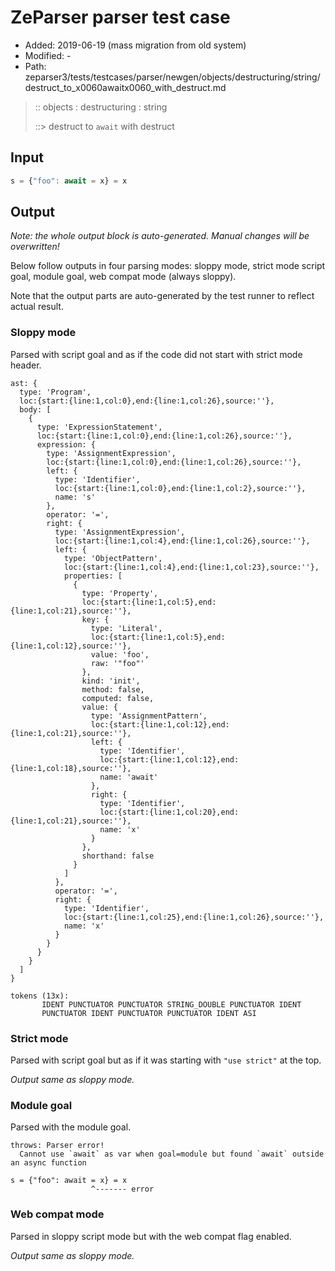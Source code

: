 # ZeParser parser test case

- Added: 2019-06-19 (mass migration from old system)
- Modified: -
- Path: zeparser3/tests/testcases/parser/newgen/objects/destructuring/string/destruct_to_x0060awaitx0060_with_destruct.md

> :: objects : destructuring : string
>
> ::> destruct to `await` with destruct

## Input

`````js
s = {"foo": await = x} = x
`````

## Output

_Note: the whole output block is auto-generated. Manual changes will be overwritten!_

Below follow outputs in four parsing modes: sloppy mode, strict mode script goal, module goal, web compat mode (always sloppy).

Note that the output parts are auto-generated by the test runner to reflect actual result.

### Sloppy mode

Parsed with script goal and as if the code did not start with strict mode header.

`````
ast: {
  type: 'Program',
  loc:{start:{line:1,col:0},end:{line:1,col:26},source:''},
  body: [
    {
      type: 'ExpressionStatement',
      loc:{start:{line:1,col:0},end:{line:1,col:26},source:''},
      expression: {
        type: 'AssignmentExpression',
        loc:{start:{line:1,col:0},end:{line:1,col:26},source:''},
        left: {
          type: 'Identifier',
          loc:{start:{line:1,col:0},end:{line:1,col:2},source:''},
          name: 's'
        },
        operator: '=',
        right: {
          type: 'AssignmentExpression',
          loc:{start:{line:1,col:4},end:{line:1,col:26},source:''},
          left: {
            type: 'ObjectPattern',
            loc:{start:{line:1,col:4},end:{line:1,col:23},source:''},
            properties: [
              {
                type: 'Property',
                loc:{start:{line:1,col:5},end:{line:1,col:21},source:''},
                key: {
                  type: 'Literal',
                  loc:{start:{line:1,col:5},end:{line:1,col:12},source:''},
                  value: 'foo',
                  raw: '"foo"'
                },
                kind: 'init',
                method: false,
                computed: false,
                value: {
                  type: 'AssignmentPattern',
                  loc:{start:{line:1,col:12},end:{line:1,col:21},source:''},
                  left: {
                    type: 'Identifier',
                    loc:{start:{line:1,col:12},end:{line:1,col:18},source:''},
                    name: 'await'
                  },
                  right: {
                    type: 'Identifier',
                    loc:{start:{line:1,col:20},end:{line:1,col:21},source:''},
                    name: 'x'
                  }
                },
                shorthand: false
              }
            ]
          },
          operator: '=',
          right: {
            type: 'Identifier',
            loc:{start:{line:1,col:25},end:{line:1,col:26},source:''},
            name: 'x'
          }
        }
      }
    }
  ]
}

tokens (13x):
       IDENT PUNCTUATOR PUNCTUATOR STRING_DOUBLE PUNCTUATOR IDENT
       PUNCTUATOR IDENT PUNCTUATOR PUNCTUATOR IDENT ASI
`````

### Strict mode

Parsed with script goal but as if it was starting with `"use strict"` at the top.

_Output same as sloppy mode._

### Module goal

Parsed with the module goal.

`````
throws: Parser error!
  Cannot use `await` as var when goal=module but found `await` outside an async function

s = {"foo": await = x} = x
                  ^------- error
`````


### Web compat mode

Parsed in sloppy script mode but with the web compat flag enabled.

_Output same as sloppy mode._
